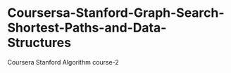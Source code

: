 # Coursersa-Stanford-Graph-Search-Shortest-Paths-and-Data-Structures
Coursera Stanford Algorithm course-2
